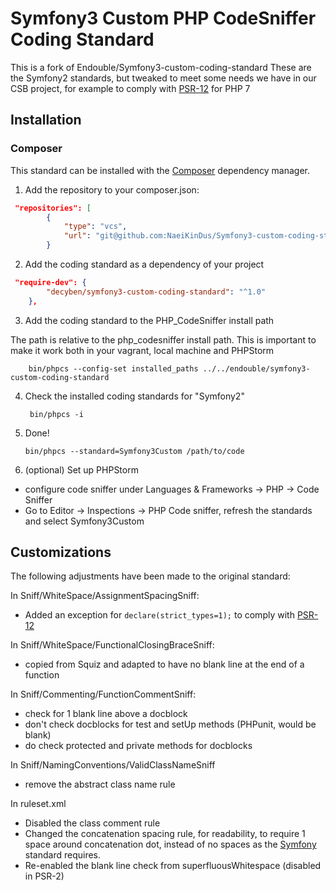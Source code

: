 # Symfony3 Custom PHP CodeSniffer Coding Standard

This is a fork of Endouble/Symfony3-custom-coding-standard
These are the Symfony2 standards, but tweaked to meet some needs we have in our CSB project, for example to comply with 
[PSR-12](https://github.com/php-fig/fig-standards/blob/master/proposed/extended-coding-style-guide.md) for PHP 7

## Installation

### Composer

This standard can be installed with the [Composer](https://getcomposer.org/) dependency manager.

1. Add the repository to your composer.json: 
```json
 "repositories": [
        {
            "type": "vcs",
            "url": "git@github.com:NaeiKinDus/Symfony3-custom-coding-standard"
        }
```

2. Add the coding standard as a dependency of your project

```json
 "require-dev": {
        "decyben/symfony3-custom-coding-standard": "^1.0"
    },
```

3. Add the coding standard to the PHP_CodeSniffer install path 

The path is relative to the php_codesniffer install path. This is important to make it work both in your vagrant, local machine and PHPStorm

        bin/phpcs --config-set installed_paths ../../endouble/symfony3-custom-coding-standard

4. Check the installed coding standards for "Symfony2"

        bin/phpcs -i

5. Done!

       bin/phpcs --standard=Symfony3Custom /path/to/code
       
6. (optional) Set up PHPStorm

- configure code sniffer under Languages & Frameworks -> PHP -> Code Sniffer
- Go to Editor -> Inspections -> PHP Code sniffer, refresh the standards and select Symfony3Custom
       
## Customizations

The following adjustments have been made to the original standard:

In Sniff/WhiteSpace/AssignmentSpacingSniff:
- Added an exception for ```declare(strict_types=1);``` to comply with [PSR-12](https://github.com/php-fig/fig-standards/blob/master/proposed/extended-coding-style-guide.md#3-declare-statements-namespace-and-use-declarations) 

In Sniff/WhiteSpace/FunctionalClosingBraceSniff:
- copied from Squiz and adapted to have no blank line at the end of a function

In Sniff/Commenting/FunctionCommentSniff:
- check for 1 blank line above a docblock
- don't check docblocks for test and setUp methods (PHPunit, would be blank)
- do check protected and private methods for docblocks

In Sniff/NamingConventions/ValidClassNameSniff
- remove the abstract class name rule

In ruleset.xml
- Disabled the class comment rule
- Changed the concatenation spacing rule, for readability, to require 1 space around concatenation dot, instead of no spaces as the [Symfony](https://symfony.com/doc/current/contributing/code/standards.html#structure) standard requires.
- Re-enabled the blank line check from superfluousWhitespace (disabled in PSR-2)
       
